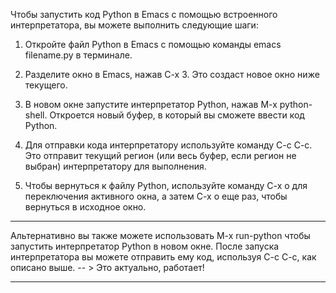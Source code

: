 Чтобы запустить код Python в Emacs с помощью встроенного интерпретатора, вы можете выполнить следующие шаги:

 1. Откройте файл Python в Emacs с помощью команды emacs filename.py в терминале.
 
 2. Разделите окно в Emacs, нажав C-x 3.  Это создаст новое окно ниже текущего.
 
 3. В новом окне запустите интерпретатор Python, нажав M-x python-shell.  Откроется новый буфер, в который вы сможете ввести код Python.
 
 4. Для отправки кода интерпретатору используйте команду C-c C-c.  Это отправит текущий регион (или весь буфер, если регион не выбран) интерпретатору для выполнения.
 
 5. Чтобы вернуться к файлу Python, используйте команду C-x o для переключения активного окна, а затем C-x o еще раз, чтобы вернуться в исходное окно.
 
--- 

Альтернативно вы также можете использовать M-x run-python чтобы запустить интерпретатор Python в новом окне.  После запуска интерпретатора вы можете отправить ему код, используя C-c C-c, как описано выше. -- > Это актуально, работает!

---
